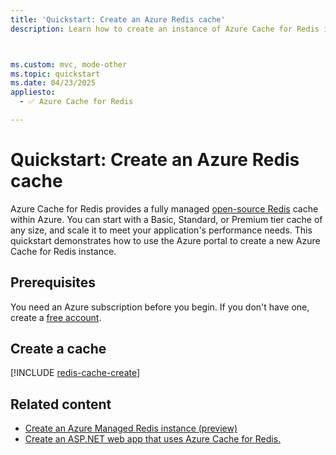 ```yaml
---
title: 'Quickstart: Create an Azure Redis cache'
description: Learn how to create an instance of Azure Cache for Redis in Basic, Standard, or Premium tiers.



ms.custom: mvc, mode-other
ms.topic: quickstart
ms.date: 04/23/2025
appliesto:
  - ✅ Azure Cache for Redis

---
```

# Quickstart: Create an Azure Redis cache

Azure Cache for Redis provides a fully managed [open-source Redis](https://redis.io/) cache within Azure. You can start with a Basic, Standard, or Premium tier cache of any size, and scale it to meet your application's performance needs. This quickstart demonstrates how to use the Azure portal to create a new Azure Cache for Redis instance.

## Prerequisites

You need an Azure subscription before you begin. If you don't have one, create a [free account](https://azure.microsoft.com/free/).

## Create a cache

[!INCLUDE [redis-cache-create](~/reusable-content/ce-skilling/azure/includes/azure-cache-for-redis/includes/redis-cache-create.md)]

## Related content

- [Create an Azure Managed Redis instance (preview)](../redis/quickstart-create-managed-redis.md)
- [Create an ASP.NET web app that uses Azure Cache for Redis.](../redis/web-app-cache-howto.md)
